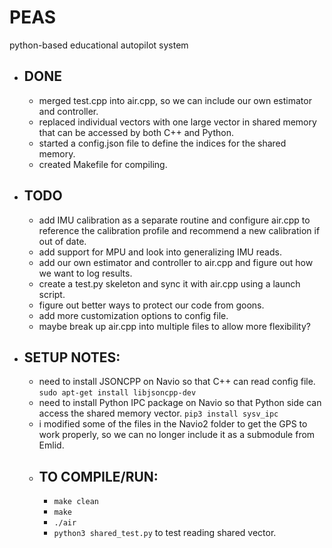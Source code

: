 # PEAS

python-based educational autopilot system

- DONE
	- 
	 - merged test.cpp into air.cpp, so we can include our own estimator and controller.
	 - replaced individual vectors with one large vector in shared memory that can be accessed by both C++ and Python.
	 - started a config.json file to define the indices for the shared memory.
	 - created Makefile for compiling.

- TODO
	- 
	 - add IMU calibration as a separate routine and configure air.cpp to reference the calibration profile and recommend a new calibration if out of date.
	 - add support for MPU and look into generalizing IMU reads.
	 - add our own estimator and controller to air.cpp and figure out how we want to log results.
	 - create a test.py skeleton and sync it with air.cpp using a launch script.
	 - figure out better ways to protect our code from goons.
	 - add more customization options to config file.
	 - maybe break up air.cpp into multiple files to allow more flexibility?

	
 - SETUP NOTES: 
	 - 
	 - need to install JSONCPP on Navio so that C++ can read config file. `sudo apt-get install libjsoncpp-dev`
	 - need to install Python IPC package on Navio so that Python side can access the shared memory vector.  `pip3 install sysv_ipc`
	 - i modified some of the files in the Navio2 folder to get the GPS to work properly, so we can no longer include it as a submodule from Emlid.
	 - TO COMPILE/RUN:
		 - 
		 - `make clean`
		 - `make`
		 - `./air`
		 - `python3 shared_test.py` to test reading shared vector.
